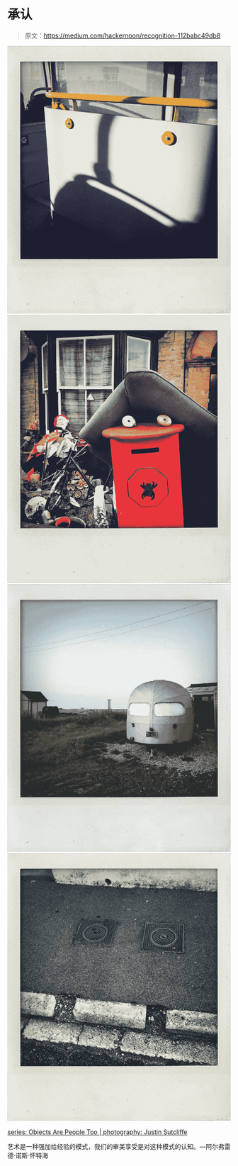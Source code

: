 # 承认

> 原文：<https://medium.com/hackernoon/recognition-112babc49db8>

![](img/bed8b6d8dd832004ed6fccf7ca013b08.png)![](img/8129cfcf8cda7a6f7dbe5c2ce24890e2.png)![](img/5afcebd9ba622eb6a3750907cd2ca099.png)![](img/161a1a124bf2f006369be8661291d7d5.png)

[series: Objects Are People Too | photography: Justin Sutcliffe](https://justinsutcliffe.pixelrights.com/albums/pdhQuc/objects-are-people-too)

艺术是一种强加给经验的模式，我们的审美享受是对这种模式的认知。—阿尔弗雷德·诺斯·怀特海